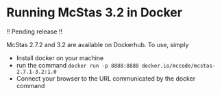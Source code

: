 # Running McStas 3.2 in Docker

!! Pending release !!

McStas 2.7.2 and 3.2 are available on Dockerhub. To use, simply

* Install docker on your machine
* run the command
```docker run -p 8888:8888 docker.io/mccode/mcstas-2.7.1-3.2:1.0```
* Connect your browser to the URL communicated by the docker command

